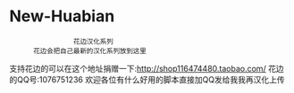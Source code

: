# New-Huabian
                    花边汉化系列
          花边会把自己最新的汉化系列放到这里
   支持花边的可以在这个地址捐赠一下:http://shop116474480.taobao.com/
花边的QQ号:1076751236 欢迎各位有什么好用的脚本直接加QQ发给我我再汉化上传
